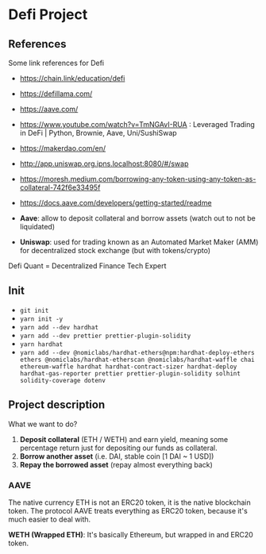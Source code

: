 # Defi Project

## References

Some link references for Defi

- <https://chain.link/education/defi>
- <https://defillama.com/>
- <https://aave.com/>
- <https://www.youtube.com/watch?v=TmNGAvI-RUA> : Leveraged Trading in DeFi | Python, Brownie, Aave, Uni/SushiSwap
- <https://makerdao.com/en/>
- <http://app.uniswap.org.ipns.localhost:8080/#/swap>
- <https://moresh.medium.com/borrowing-any-token-using-any-token-as-collateral-742f6e33495f>
- <https://docs.aave.com/developers/getting-started/readme>

- **Aave**: allow to deposit collateral and borrow assets (watch out to not be liquidated)
- **Uniswap**: used for trading known as an Automated Market Maker (AMM) for decentralized stock exchange (but with tokens/crypto)

Defi Quant = Decentralized Finance Tech Expert

## Init

- `git init`
- `yarn init -y`
- `yarn add --dev hardhat`
- `yarn add --dev prettier prettier-plugin-solidity`
- `yarn hardhat`
- `yarn add --dev @nomiclabs/hardhat-ethers@npm:hardhat-deploy-ethers ethers @nomiclabs/hardhat-etherscan @nomiclabs/hardhat-waffle chai ethereum-waffle hardhat hardhat-contract-sizer hardhat-deploy hardhat-gas-reporter prettier prettier-plugin-solidity solhint solidity-coverage dotenv`

## Project description

What we want to do?

1. **Deposit collateral** (ETH / WETH) and earn yield, meaning some percentage return just for depositing our funds as collateral.
2. **Borrow another asset** (i.e. DAI, stable coin [1 DAI ~ 1 USD])
3. **Repay the borrowed asset** (repay almost everything back)

### AAVE

The native currency ETH is not an ERC20 token, it is the native blockchain token.
The protocol AAVE treats everything as ERC20 token, because it's much easier to deal with.

**WETH (Wrapped ETH)**: It's basically Ethereum, but wrapped in and ERC20 token.
